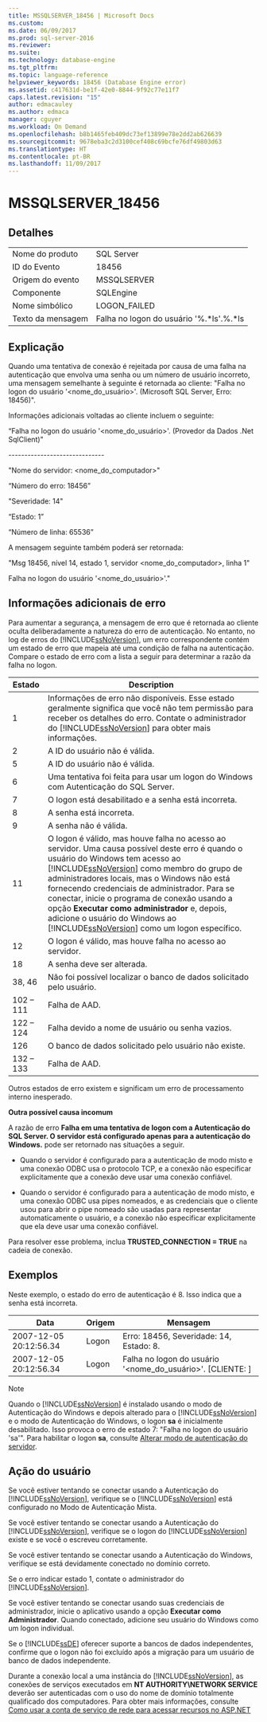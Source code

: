 ```yaml
---
title: MSSQLSERVER_18456 | Microsoft Docs
ms.custom: 
ms.date: 06/09/2017
ms.prod: sql-server-2016
ms.reviewer: 
ms.suite: 
ms.technology: database-engine
ms.tgt_pltfrm: 
ms.topic: language-reference
helpviewer_keywords: 18456 (Database Engine error)
ms.assetid: c417631d-be1f-42e0-8844-9f92c77e11f7
caps.latest.revision: "15"
author: edmacauley
ms.author: edmaca
manager: cguyer
ms.workload: On Demand
ms.openlocfilehash: b8b1465feb409dc73ef13899e78e2dd2ab626639
ms.sourcegitcommit: 9678eba3c2d3100cef408c69bcfe76df49803d63
ms.translationtype: HT
ms.contentlocale: pt-BR
ms.lasthandoff: 11/09/2017
---
```

# <a name="mssqlserver18456"></a>MSSQLSERVER_18456
  
## <a name="details"></a>Detalhes  
  
|||  
|-|-|  
|Nome do produto|SQL Server|  
|ID do Evento|18456|  
|Origem do evento|MSSQLSERVER|  
|Componente|SQLEngine|  
|Nome simbólico|LOGON_FAILED|  
|Texto da mensagem|Falha no logon do usuário '%.*ls'.%.\*ls|  
  
## <a name="explanation"></a>Explicação  
Quando uma tentativa de conexão é rejeitada por causa de uma falha na autenticação que envolva uma senha ou um número de usuário incorreto, uma mensagem semelhante à seguinte é retornada ao cliente: "Falha no logon do usuário '<nome_do_usuário>'. (Microsoft SQL Server, Erro: 18456)".  
  
Informações adicionais voltadas ao cliente incluem o seguinte:  
  
“Falha no logon do usuário '<nome_do_usuário>'. (Provedor da Dados .Net SqlClient)"  
  
-----------------------------\-  
  
"Nome do servidor: <nome_do_computador>"  
  
“Número do erro: 18456”  
  
"Severidade: 14"  
  
“Estado: 1”  
  
“Número de linha: 65536”  
  
A mensagem seguinte também poderá ser retornada:  
  
"Msg 18456, nível 14, estado 1, servidor <nome_do_computador>, linha 1"  
  
Falha no logon do usuário '<nome_do_usuário>'."  
  
## <a name="additional-error-information"></a>Informações adicionais de erro  
Para aumentar a segurança, a mensagem de erro que é retornada ao cliente oculta deliberadamente a natureza do erro de autenticação. No entanto, no log de erros do [!INCLUDE[ssNoVersion](../../includes/ssnoversion-md.md)], um erro correspondente contém um estado de erro que mapeia até uma condição de falha na autenticação. Compare o estado de erro com a lista a seguir para determinar a razão da falha no logon.  
  
|Estado|Description|  
|---------|---------------|  
|1|Informações de erro não disponíveis. Esse estado geralmente significa que você não tem permissão para receber os detalhes do erro. Contate o administrador do [!INCLUDE[ssNoVersion](../../includes/ssnoversion-md.md)] para obter mais informações.|  
|2|A ID do usuário não é válida.|  
|5|A ID do usuário não é válida.|  
|6|Uma tentativa foi feita para usar um logon do Windows com Autenticação do SQL Server.|  
|7|O logon está desabilitado e a senha está incorreta.|  
|8|A senha está incorreta.|  
|9|A senha não é válida.|  
|11|O logon é válido, mas houve falha no acesso ao servidor. Uma causa possível deste erro é quando o usuário do Windows tem acesso ao [!INCLUDE[ssNoVersion](../../includes/ssnoversion-md.md)] como membro do grupo de administradores locais, mas o Windows não está fornecendo credenciais de administrador. Para se conectar, inicie o programa de conexão usando a opção **Executar como administrador** e, depois, adicione o usuário do Windows ao [!INCLUDE[ssNoVersion](../../includes/ssnoversion-md.md)] como um logon específico.|  
|12|O logon é válido, mas houve falha no acesso ao servidor.|  
|18|A senha deve ser alterada.|  
|38, 46|Não foi possível localizar o banco de dados solicitado pelo usuário.|
|102 – 111|Falha de AAD.|
|122 – 124|Falha devido a nome de usuário ou senha vazios.|
|126|O banco de dados solicitado pelo usuário não existe.|
|132 – 133|Falha de AAD.|
  
Outros estados de erro existem e significam um erro de processamento interno inesperado.  
  
**Outra possível causa incomum**  
  
A razão de erro **Falha em uma tentativa de logon com a Autenticação do SQL Server. O servidor está configurado apenas para a autenticação do Windows.** pode ser retornado nas situações a seguir.  
  
-   Quando o servidor é configurado para a autenticação de modo misto e uma conexão ODBC usa o protocolo TCP, e a conexão não especificar explicitamente que a conexão deve usar uma conexão confiável.  
  
-   Quando o servidor é configurado para a autenticação de modo misto, e uma conexão ODBC usa pipes nomeados, e as credenciais que o cliente usou para abrir o pipe nomeado são usadas para representar automaticamente o usuário, e a conexão não especificar explicitamente que ela deve usar uma conexão confiável.  
  
Para resolver esse problema, inclua **TRUSTED_CONNECTION = TRUE** na cadeia de conexão.  
  
## <a name="examples"></a>Exemplos  
Neste exemplo, o estado do erro de autenticação é 8. Isso indica que a senha está incorreta.  
  
|Data|Origem|Mensagem|  
|--------|----------|-----------|  
|2007-12-05 20:12:56.34|Logon|Erro: 18456, Severidade: 14, Estado: 8.|  
|2007-12-05 20:12:56.34|Logon|Falha no logon do usuário '<nome_do_usuário>'. [CLIENTE: <ip address>]|  
  
> [!NOTE]  
> Quando o [!INCLUDE[ssNoVersion](../../includes/ssnoversion-md.md)] é instalado usando o modo de Autenticação do Windows e depois alterado para o [!INCLUDE[ssNoVersion](../../includes/ssnoversion-md.md)] e o modo de Autenticação do Windows, o logon **sa** é inicialmente desabilitado. Isso provoca o erro de estado 7: "Falha no logon do usuário 'sa'". Para habilitar o logon **sa**, consulte [Alterar modo de autenticação do servidor](~/database-engine/configure-windows/change-server-authentication-mode.md).  
  
## <a name="user-action"></a>Ação do usuário  
Se você estiver tentando se conectar usando a Autenticação do [!INCLUDE[ssNoVersion](../../includes/ssnoversion-md.md)], verifique se o [!INCLUDE[ssNoVersion](../../includes/ssnoversion-md.md)] está configurado no Modo de Autenticação Mista.  
  
Se você estiver tentando se conectar usando a Autenticação do [!INCLUDE[ssNoVersion](../../includes/ssnoversion-md.md)], verifique se o logon do [!INCLUDE[ssNoVersion](../../includes/ssnoversion-md.md)] existe e se você o escreveu corretamente.  
  
Se você estiver tentando se conectar usando a Autenticação do Windows, verifique se está devidamente conectado no domínio correto.  
  
Se o erro indicar estado 1, contate o administrador do [!INCLUDE[ssNoVersion](../../includes/ssnoversion-md.md)].  
  
Se você estiver tentando se conectar usando suas credenciais de administrador, inicie o aplicativo usando a opção **Executar como Administrador**. Quando conectado, adicione seu usuário do Windows como um logon individual.  
  
Se o [!INCLUDE[ssDE](../../includes/ssde-md.md)] oferecer suporte a bancos de dados independentes, confirme que o logon não foi excluído após a migração para um usuário de banco de dados independente.  
  
Durante a conexão local a uma instância do [!INCLUDE[ssNoVersion](../../includes/ssnoversion-md.md)], as conexões de serviços executados em **NT AUTHORITY\NETWORK SERVICE** deverão ser autenticadas com o uso do nome de domínio totalmente qualificado dos computadores. Para obter mais informações, consulte [Como usar a conta de serviço de rede para acessar recursos no ASP.NET](http://msdn.microsoft.com/library/ff647402.aspx)  
  
